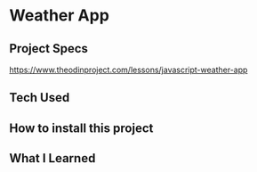 # Weather App

## Project Specs

https://www.theodinproject.com/lessons/javascript-weather-app

## Tech Used 

## How to install this project

## What I Learned
